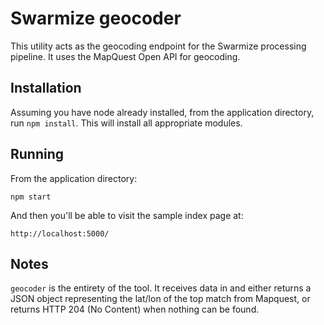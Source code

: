 # Swarmize geocoder

This utility acts as the geocoding endpoint for the Swarmize processing pipeline. It uses the MapQuest Open API for geocoding.

## Installation

Assuming you have node already installed, from the application directory, run `npm install`. This will install all appropriate modules.

## Running

From the application directory:

	npm start
	
And then you'll be able to visit the sample index page at:

	http://localhost:5000/
	
## Notes

`geocoder` is the entirety of the tool. It receives data in and either returns a JSON object representing the lat/lon of the top match from Mapquest, or returns HTTP 204 (No Content) when nothing can be found.